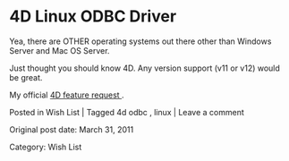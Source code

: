 # 4D Linux ODBC Driver

Yea, there are OTHER operating systems out there other than Windows Server and
Mac OS Server.

Just thought you should know 4D. Any version support (v11 or v12) would be
great.

My official [ 4D feature request ](http://forums.4d.fr/Post//5436214/1/) .

Posted in Wish List | Tagged 4d odbc , linux | Leave a comment 


Original post date: March 31, 2011

Category: Wish List